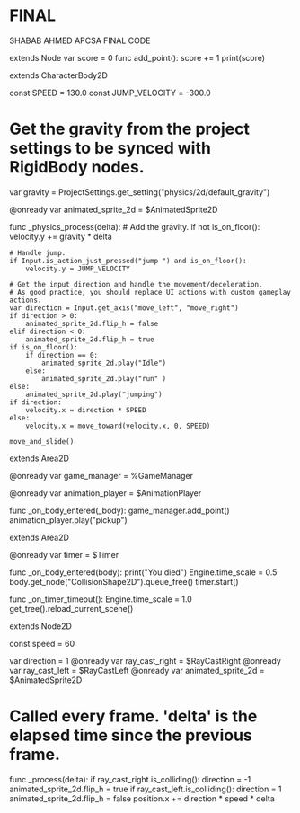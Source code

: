 # FINAL
SHABAB AHMED APCSA FINAL CODE



extends Node
var score = 0
func add_point():
	score += 1
	print(score)






extends CharacterBody2D


const SPEED = 130.0
const JUMP_VELOCITY = -300.0

# Get the gravity from the project settings to be synced with RigidBody nodes.
var gravity = ProjectSettings.get_setting("physics/2d/default_gravity")

@onready var animated_sprite_2d = $AnimatedSprite2D

func _physics_process(delta):
	# Add the gravity.
	if not is_on_floor():
		velocity.y += gravity * delta

	# Handle jump.
	if Input.is_action_just_pressed("jump ") and is_on_floor():
		velocity.y = JUMP_VELOCITY

	# Get the input direction and handle the movement/deceleration.
	# As good practice, you should replace UI actions with custom gameplay actions.
	var direction = Input.get_axis("move_left", "move_right")
	if direction > 0:
		animated_sprite_2d.flip_h = false
	elif direction < 0:
		animated_sprite_2d.flip_h = true
	if is_on_floor():
		if direction == 0:
			animated_sprite_2d.play("Idle")
		else:
			animated_sprite_2d.play("run" )
	else:
		animated_sprite_2d.play("jumping")
	if direction:
		velocity.x = direction * SPEED
	else:
		velocity.x = move_toward(velocity.x, 0, SPEED)

	move_and_slide()









extends Area2D


@onready var game_manager = %GameManager

@onready var animation_player = $AnimationPlayer


func _on_body_entered(_body):
	game_manager.add_point()
	animation_player.play("pickup")














extends Area2D


@onready var timer = $Timer

func _on_body_entered(body):
	print("You died")
	Engine.time_scale = 0.5
	body.get_node("CollisionShape2D").queue_free()
	timer.start()
	


func _on_timer_timeout():
	Engine.time_scale = 1.0
	get_tree().reload_current_scene()















extends Node2D

const speed = 60

var direction = 1
@onready var ray_cast_right = $RayCastRight
@onready var ray_cast_left = $RayCastLeft
@onready var animated_sprite_2d = $AnimatedSprite2D


# Called every frame. 'delta' is the elapsed time since the previous frame.
func _process(delta):
	if ray_cast_right.is_colliding():
		direction = -1
		animated_sprite_2d.flip_h = true
	if ray_cast_left.is_colliding():
		direction = 1
		animated_sprite_2d.flip_h = false
	position.x += direction * speed * delta
